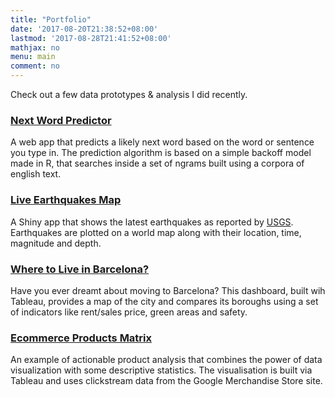 ```yaml
---
title: "Portfolio"
date: '2017-08-20T21:38:52+08:00'
lastmod: '2017-08-28T21:41:52+08:00'
mathjax: no
menu: main
comment: no
---
```

Check out a few data prototypes & analysis I did recently.

### <a href="https://mcpasincoursera.shinyapps.io/next_word_predictor/" target="_blank">Next Word Predictor</a>
A web app that predicts a likely next word based on the word or sentence you type in. The prediction algorithm is based on a simple backoff model made in R, that searches inside a set of ngrams built using a corpora of english text.  

### <a href="https://mcpasincoursera.shinyapps.io/live_earthquakes/" target="_blank">Live Earthquakes Map</a>
A Shiny app that shows the latest earthquakes as reported by [USGS](https://earthquake.usgs.gov/). Earthquakes are plotted on a world map along with their location, time, magnitude and depth.  

### <a href="https://public.tableau.com/profile/marco.pasin#!/vizhome/BarcelonaDashboard/DASHBOARD" target="_blank">Where to Live in Barcelona?</a>
Have you ever dreamt about moving to Barcelona? This dashboard, built wih Tableau, provides a map of the city and compares its boroughs using a set of indicators like rent/sales price, green areas and safety.  

### <a href="http://www.analyticsforfun.com/2017/03/actionable-data-analysis-for-ecommerce.html" target="_blank">Ecommerce Products Matrix</a> 
An example of actionable product analysis that combines the power of data visualization with some descriptive statistics. The visualisation is built via Tableau and uses clickstream data from the Google Merchandise Store site.



